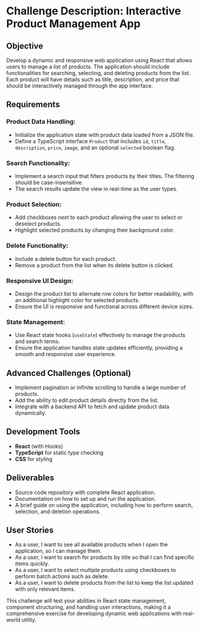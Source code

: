 # Challenge Description: Interactive Product Management App

## Objective

Develop a dynamic and responsive web application using React that allows users to manage a list of products. The application should include functionalities for searching, selecting, and deleting products from the list. Each product will have details such as title, description, and price that should be interactively managed through the app interface.

## Requirements

### Product Data Handling:

- Initialize the application state with product data loaded from a JSON file.
- Define a TypeScript interface `Product` that includes `id`, `title`, `description`, `price`, `image`, and an optional `selected` boolean flag.

### Search Functionality:

- Implement a search input that filters products by their titles. The filtering should be case-insensitive.
- The search results update the view in real-time as the user types.

### Product Selection:

- Add checkboxes next to each product allowing the user to select or deselect products.
- Highlight selected products by changing their background color.

### Delete Functionality:

- Include a delete button for each product.
- Remove a product from the list when its delete button is clicked.

### Responsive UI Design:

- Design the product list to alternate row colors for better readability, with an additional highlight color for selected products.
- Ensure the UI is responsive and functional across different device sizes.

### State Management:

- Use React state hooks (`useState`) effectively to manage the products and search terms.
- Ensure the application handles state updates efficiently, providing a smooth and responsive user experience.

## Advanced Challenges (Optional)

- Implement pagination or infinite scrolling to handle a large number of products.
- Add the ability to edit product details directly from the list.
- Integrate with a backend API to fetch and update product data dynamically.

## Development Tools

- **React** (with Hooks)
- **TypeScript** for static type checking
- **CSS** for styling

## Deliverables

- Source code repository with complete React application.
- Documentation on how to set up and run the application.
- A brief guide on using the application, including how to perform search, selection, and deletion operations.

## User Stories

- As a user, I want to see all available products when I open the application, so I can manage them.
- As a user, I want to search for products by title so that I can find specific items quickly.
- As a user, I want to select multiple products using checkboxes to perform batch actions such as delete.
- As a user, I want to delete products from the list to keep the list updated with only relevant items.

This challenge will test your abilities in React state management, component structuring, and handling user interactions, making it a comprehensive exercise for developing dynamic web applications with real-world utility.
